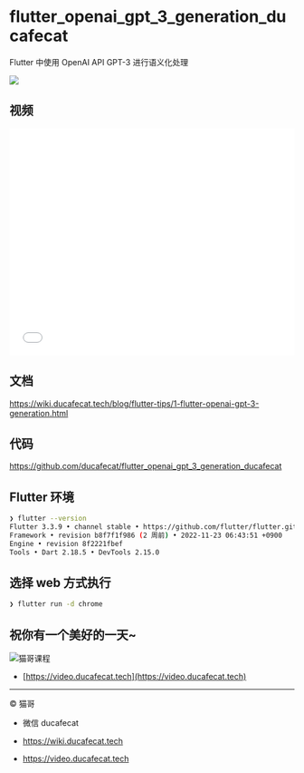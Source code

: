 # flutter_openai_gpt_3_generation_ducafecat

Flutter 中使用 OpenAI API GPT-3 进行语义化处理

![](https://ducafecat.oss-cn-beijing.aliyuncs.com/podcast/20221208133143.png)

## 视频

<iframe width="100%" height="400" src="//player.bilibili.com/player.html?aid=776103773&bvid=BV1914y1K7NP&cid=917410646&page=1" scrolling="no" border="0" frameborder="no" framespacing="0" allowfullscreen="true"> </iframe>

## 文档

https://wiki.ducafecat.tech/blog/flutter-tips/1-flutter-openai-gpt-3-generation.html

## 代码

https://github.com/ducafecat/flutter_openai_gpt_3_generation_ducafecat

## Flutter 环境

```sh
❯ flutter --version
Flutter 3.3.9 • channel stable • https://github.com/flutter/flutter.git
Framework • revision b8f7f1f986 (2 周前) • 2022-11-23 06:43:51 +0900
Engine • revision 8f2221fbef
Tools • Dart 2.18.5 • DevTools 2.15.0
```

## 选择 web 方式执行

```sh
❯ flutter run -d chrome
```

## 祝你有一个美好的一天~

![猫哥课程](https://ducafecat.oss-cn-beijing.aliyuncs.com/ducafecat/video-ducafecat-banner.png)

- [https://video.ducafecat.tech](https://video.ducafecat.tech)

---

© 猫哥

- 微信 ducafecat

- https://wiki.ducafecat.tech

- https://video.ducafecat.tech
